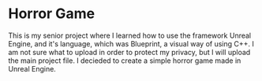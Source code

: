 # Horror Game
This is my senior project where I learned how to use the framework Unreal Engine, and it's language, which was Blueprint, a visual way of using C++. 
I am not sure what to upload in order to protect my privacy, but I will upload the main project file.
I decieded to create a simple horror game made in Unreal Engine.
